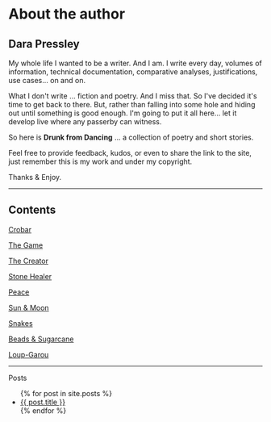 # About the author
## Dara Pressley

My whole life I wanted to be a writer. And I am. I write every day, volumes of information, technical documentation, comparative analyses, justifications, use cases... on and on.

What I don't write ... fiction and poetry.  And I miss that. So I've decided it's time to get back to there. But, rather than falling into some hole and hiding out until something is good enough. I'm going to put it all here... let it develop live where any passerby can witness.

So here is **Drunk from Dancing** ... a collection of poetry and short stories.

Feel free to provide feedback, kudos, or even to share the link to the site, just remember this is my work and under my copyright.

Thanks & Enjoy.

---
## Contents
[Crobar](crobar)

[The Game](the-game)

[The Creator](the-creator)

[Stone Healer](stone-healer)

[Peace](peace)

[Sun & Moon](sun-and-moon)

[Snakes](snakes)

[Beads & Sugarcane](beads-and-sugarcane)

[Loup-Garou](loup-garou)

---
Posts
<ul>
  {% for post in site.posts %}
    <li>
      <a href="{{ baseurl }}{{ post.url }}">{{ post.title }}</a>
    </li>
  {% endfor %}
</ul>
